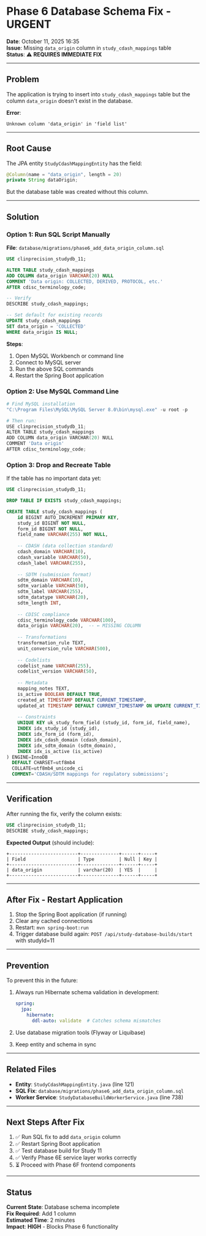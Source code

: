 # Phase 6 Database Schema Fix - URGENT

**Date**: October 11, 2025 16:35  
**Issue**: Missing `data_origin` column in `study_cdash_mappings` table  
**Status**: ⚠️ **REQUIRES IMMEDIATE FIX**

---

## Problem

The application is trying to insert into `study_cdash_mappings` table but the column `data_origin` doesn't exist in the database.

**Error**:
```
Unknown column 'data_origin' in 'field list'
```

---

## Root Cause

The JPA entity `StudyCdashMappingEntity` has the field:
```java
@Column(name = "data_origin", length = 20)
private String dataOrigin;
```

But the database table was created without this column.

---

## Solution

### Option 1: Run SQL Script Manually

**File**: `database/migrations/phase6_add_data_origin_column.sql`

```sql
USE clinprecision_studydb_11;

ALTER TABLE study_cdash_mappings 
ADD COLUMN data_origin VARCHAR(20) NULL 
COMMENT 'Data origin: COLLECTED, DERIVED, PROTOCOL, etc.' 
AFTER cdisc_terminology_code;

-- Verify
DESCRIBE study_cdash_mappings;

-- Set default for existing records
UPDATE study_cdash_mappings 
SET data_origin = 'COLLECTED' 
WHERE data_origin IS NULL;
```

**Steps**:
1. Open MySQL Workbench or command line
2. Connect to MySQL server
3. Run the above SQL commands
4. Restart the Spring Boot application

### Option 2: Use MySQL Command Line

```powershell
# Find MySQL installation
"C:\Program Files\MySQL\MySQL Server 8.0\bin\mysql.exe" -u root -p

# Then run:
USE clinprecision_studydb_11;
ALTER TABLE study_cdash_mappings 
ADD COLUMN data_origin VARCHAR(20) NULL 
COMMENT 'Data origin' 
AFTER cdisc_terminology_code;
```

### Option 3: Drop and Recreate Table

If the table has no important data yet:

```sql
USE clinprecision_studydb_11;

DROP TABLE IF EXISTS study_cdash_mappings;

CREATE TABLE study_cdash_mappings (
    id BIGINT AUTO_INCREMENT PRIMARY KEY,
    study_id BIGINT NOT NULL,
    form_id BIGINT NOT NULL,
    field_name VARCHAR(255) NOT NULL,
    
    -- CDASH (data collection standard)
    cdash_domain VARCHAR(10),
    cdash_variable VARCHAR(50),
    cdash_label VARCHAR(255),
    
    -- SDTM (submission format)
    sdtm_domain VARCHAR(10),
    sdtm_variable VARCHAR(50),
    sdtm_label VARCHAR(255),
    sdtm_datatype VARCHAR(20),
    sdtm_length INT,
    
    -- CDISC compliance
    cdisc_terminology_code VARCHAR(100),
    data_origin VARCHAR(20),  -- ← MISSING COLUMN
    
    -- Transformations
    transformation_rule TEXT,
    unit_conversion_rule VARCHAR(500),
    
    -- Codelists
    codelist_name VARCHAR(255),
    codelist_version VARCHAR(50),
    
    -- Metadata
    mapping_notes TEXT,
    is_active BOOLEAN DEFAULT TRUE,
    created_at TIMESTAMP DEFAULT CURRENT_TIMESTAMP,
    updated_at TIMESTAMP DEFAULT CURRENT_TIMESTAMP ON UPDATE CURRENT_TIMESTAMP,
    
    -- Constraints
    UNIQUE KEY uk_study_form_field (study_id, form_id, field_name),
    INDEX idx_study_id (study_id),
    INDEX idx_form_id (form_id),
    INDEX idx_cdash_domain (cdash_domain),
    INDEX idx_sdtm_domain (sdtm_domain),
    INDEX idx_is_active (is_active)
) ENGINE=InnoDB 
  DEFAULT CHARSET=utf8mb4 
  COLLATE=utf8mb4_unicode_ci
  COMMENT='CDASH/SDTM mappings for regulatory submissions';
```

---

## Verification

After running the fix, verify the column exists:

```sql
USE clinprecision_studydb_11;
DESCRIBE study_cdash_mappings;
```

**Expected Output** (should include):
```
+-------------------------+--------------+------+-----+
| Field                   | Type         | Null | Key |
+-------------------------+--------------+------+-----+
| data_origin             | varchar(20)  | YES  |     |
+-------------------------+--------------+------+-----+
```

---

## After Fix - Restart Application

1. Stop the Spring Boot application (if running)
2. Clear any cached connections
3. Restart: `mvn spring-boot:run`
4. Trigger database build again: `POST /api/study-database-builds/start` with studyId=11

---

## Prevention

To prevent this in the future:

1. Always run Hibernate schema validation in development:
   ```yaml
   spring:
     jpa:
       hibernate:
         ddl-auto: validate  # Catches schema mismatches
   ```

2. Use database migration tools (Flyway or Liquibase)

3. Keep entity and schema in sync

---

## Related Files

- **Entity**: `StudyCdashMappingEntity.java` (line 121)
- **SQL Fix**: `database/migrations/phase6_add_data_origin_column.sql`
- **Worker Service**: `StudyDatabaseBuildWorkerService.java` (line 738)

---

## Next Steps After Fix

1. ✅ Run SQL fix to add `data_origin` column
2. ✅ Restart Spring Boot application
3. ✅ Test database build for Study 11
4. ✅ Verify Phase 6E service layer works correctly
5. ⏳ Proceed with Phase 6F frontend components

---

## Status

**Current State**: Database schema incomplete  
**Fix Required**: Add 1 column  
**Estimated Time**: 2 minutes  
**Impact**: **HIGH** - Blocks Phase 6 functionality

